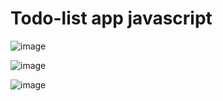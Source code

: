 # Todo-list app javascript

![image](https://user-images.githubusercontent.com/77583339/212474730-8125e656-1a03-436f-a614-a5bbe93a9d31.png)

![image](https://user-images.githubusercontent.com/77583339/212474759-ba5f1c42-208b-4e76-a6eb-29c70b89f580.png)

![image](https://user-images.githubusercontent.com/77583339/212474780-618d209f-4df9-4da3-aeaf-80db258a802a.png)
